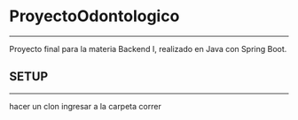 # ProyectoOdontologico
___
Proyecto final para la materia Backend I, realizado en Java con Spring Boot.

## SETUP
___
hacer un clon
ingresar a la carpeta
correr
